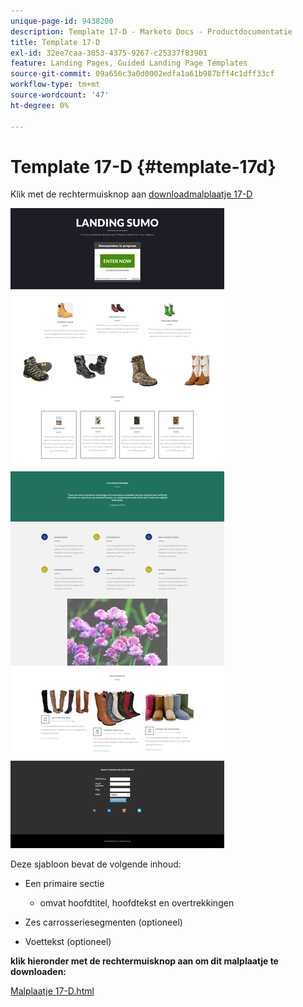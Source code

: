 ```yaml
---
unique-page-id: 9438200
description: Template 17-D - Marketo Docs - Productdocumentatie
title: Template 17-D
exl-id: 32ee7caa-3053-4375-9267-c25337f83901
feature: Landing Pages, Guided Landing Page Templates
source-git-commit: 09a656c3a0d0002edfa1a61b987bff4c1dff33cf
workflow-type: tm+mt
source-wordcount: '47'
ht-degree: 0%

---
```


# Template 17-D {#template-17d}

Klik met de rechtermuisknop aan [ downloadmalplaatje 17-D ](https://experienceleague.adobe.com/landing/marketo/lp-templates/template-17d.html?lang=nl-NL)

![](assets/image2015-8-17-17-3a22-3a19.png)

Deze sjabloon bevat de volgende inhoud:

* Een primaire sectie

   * omvat hoofdtitel, hoofdtekst en overtrekkingen

* Zes carrosseriesegmenten (optioneel)
* Voettekst (optioneel)

**klik hieronder met de rechtermuisknop aan om dit malplaatje te downloaden:**

[ Malplaatje 17-D.html ](https://experienceleague.adobe.com/landing/marketo/lp-templates/template-17d.html?lang=nl-NL)

